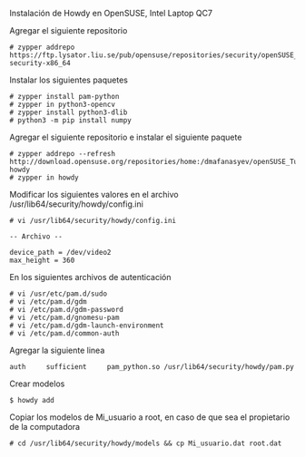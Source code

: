 Instalación de Howdy en OpenSUSE, Intel Laptop QC7

Agregar el siguiente repositorio

```
# zypper addrepo https://ftp.lysator.liu.se/pub/opensuse/repositories/security/openSUSE_Tumbleweed/ security-x86_64
```

Instalar los siguientes paquetes

```
# zypper install pam-python
# zypper in python3-opencv
# zypper install python3-dlib
# python3 -m pip install numpy
```

Agregar el siguiente repositorio e instalar el siguiente paquete

```
# zypper addrepo --refresh http://download.opensuse.org/repositories/home:/dmafanasyev/openSUSE_Tumbleweed/ howdy
# zypper in howdy
```

Modificar los siguientes valores en el archivo /usr/lib64/security/howdy/config.ini

```
# vi /usr/lib64/security/howdy/config.ini

-- Archivo -- 

device_path = /dev/video2
max_height = 360
```

En los siguientes archivos de autenticación

```
# vi /usr/etc/pam.d/sudo
# vi /etc/pam.d/gdm
# vi /etc/pam.d/gdm-password
# vi /etc/pam.d/gnomesu-pam
# vi /etc/pam.d/gdm-launch-environment
# vi /etc/pam.d/common-auth
```

Agregar la siguiente linea

```
auth     sufficient     pam_python.so /usr/lib64/security/howdy/pam.py
```

Crear modelos

```
$ howdy add
```

Copiar los modelos de Mi_usuario a root, en caso de que sea el propietario de la computadora

```
# cd /usr/lib64/security/howdy/models && cp Mi_usuario.dat root.dat
```

